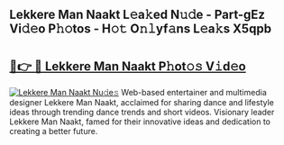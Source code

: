 ## Lekkere Man Naakt L𝚎a𝚔ed N𝚞𝚍e - Part-gEz Vi𝚍𝚎o P𝚑𝚘tos - H𝚘𝚝 O𝚗𝚕yf𝚊ns L𝚎a𝚔s X5qpb

# <h2><a href="http://kfeanov.oniu.top/?m=Lekkere+Man+Naakt">🔗👉 🔴 Lekkere Man Naakt P𝚑ot𝚘𝚜 V𝚒d𝚎o</a></h2>

[![Lekkere Man Naakt Nu𝚍e𝚜](https://i.imgur.com/0qMVB7G.gif)](http://kfeanov.oniu.top/?m=Lekkere+Man+Naakt)
Web-based entertainer and multimedia designer Lekkere Man Naakt, acclaimed for sharing dance and lifestyle ideas through trending dance trends and short videos. Visionary leader Lekkere Man Naakt, famed for their innovative ideas and dedication to creating a better future.  
